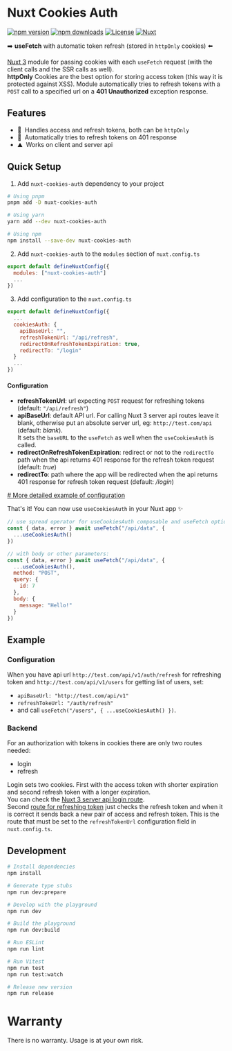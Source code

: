 # Nuxt Cookies Auth

[![npm version][npm-version-src]][npm-version-href]
[![npm downloads][npm-downloads-src]][npm-downloads-href]
[![License][license-src]][license-href]
[![Nuxt][nuxt-src]][nuxt-href]

➡️ **useFetch** with automatic token refresh (stored in `httpOnly` cookies) ⬅️

[Nuxt 3](https://nuxt.com) module for passing cookies with each `useFetch` request (with the client calls and the SSR calls as well).  
**httpOnly** Cookies are the best option for storing access token (this way it is protected against XSS). Module automatically tries to refresh tokens with a `POST` call to a specified url on a **401 Unauthorized** exception response.

## Features

<!-- Highlight some of the features your module provide here -->

- 🌲 &nbsp;Handles access and refresh tokens, both can be `httpOnly`
- 🚠 &nbsp;Automatically tries to refresh tokens on 401 response
- ⛰ &nbsp;Works on client and server api

## Quick Setup

1. Add `nuxt-cookies-auth` dependency to your project

```bash
# Using pnpm
pnpm add -D nuxt-cookies-auth

# Using yarn
yarn add --dev nuxt-cookies-auth

# Using npm
npm install --save-dev nuxt-cookies-auth
```

2. Add `nuxt-cookies-auth` to the `modules` section of `nuxt.config.ts`

```js
export default defineNuxtConfig({
  modules: ["nuxt-cookies-auth"]
  ...
})
```

3. Add configuration to the `nuxt.config.ts`

```js
export default defineNuxtConfig({
  ...
  cookiesAuth: {
    apiBaseUrl: "",
    refreshTokenUrl: "/api/refresh",
    redirectOnRefreshTokenExpiration: true,
    redirectTo: "/login"
  }
  ...
})
```

#### Configuration

- **refreshTokenUrl**: url expecting `POST` request for refreshing tokens (default: `"/api/refresh"`)
- **apiBaseUrl**: default API url. For calling Nuxt 3 server api routes leave it blank, otherwise put an absolute server url, eg: `http://test.com/api` (default: _blank_).  
  It sets the `baseURL` to the `useFetch` as well when the `useCookiesAuth` is called.
- **redirectOnRefreshTokenExpiration**: redirect or not to the `redirectTo` path when the api returns 401 response for the refresh token request (default: _true_)
- **redirectTo**: path where the app will be redirected when the api returns 401 response for refresh token request (default: _/login_)

[# More detailed example of configuration](#example)

That's it! You can now use `useCookiesAuth` in your Nuxt app ✨

```js
// use spread operator for useCookiesAuth composable and useFetch options:
const { data, error } await useFetch("/api/data", {
  ...useCookiesAuth()
})

// with body or other parameters:
const { data, error } await useFetch("/api/data", {
  ...useCookiesAuth(),
  method: "POST",
  query: {
    id: 7
  },
  body: {
    message: "Hello!"
  }
})
```

## Example

### Configuration

When you have api url `http://test.com/api/v1/auth/refresh` for refreshing token and `http://test.com/api/v1/users` for getting list of users, set:

- `apiBaseUrl: "http://test.com/api/v1"`
- `refreshTokeUrl: "/auth/refresh"`
- and call `useFetch("/users", { ...useCookiesAuth() })`.

### Backend

For an authorization with tokens in cookies there are only two routes needed:

- login
- refresh

Login sets two cookies. First with the access token with shorter expiration and second refresh token with a longer expiration.  
You can check the [Nuxt 3 server api login route](/playground/server/api/login.post.ts).  
Second [route for refreshing token](/playground/server/api/refresh.post.ts) just checks the refresh token and when it is correct it sends back a new pair of access and refresh token. This is the route that must be set to the `refreshTokenUrl` configuration field in `nuxt.config.ts`.

## Development

```bash
# Install dependencies
npm install

# Generate type stubs
npm run dev:prepare

# Develop with the playground
npm run dev

# Build the playground
npm run dev:build

# Run ESLint
npm run lint

# Run Vitest
npm run test
npm run test:watch

# Release new version
npm run release
```

<!-- Badges -->

[npm-version-src]: https://img.shields.io/npm/v/nuxt-cookies-auth/latest.svg?style=flat&colorA=18181B&colorB=28CF8D
[npm-version-href]: https://npmjs.com/package/nuxt-cookies-auth
[npm-downloads-src]: https://img.shields.io/npm/dm/nuxt-cookies-auth.svg?style=flat&colorA=18181B&colorB=28CF8D
[npm-downloads-href]: https://npmjs.com/package/nuxt-cookies-auth
[license-src]: https://img.shields.io/npm/l/nuxt-cookies-auth.svg?style=flat&colorA=18181B&colorB=28CF8D
[license-href]: https://npmjs.com/package/nuxt-cookies-auth
[nuxt-src]: https://img.shields.io/badge/Nuxt-18181B?logo=nuxt.js
[nuxt-href]: https://nuxt.com

# Warranty

There is no warranty. Usage is at your own risk.
